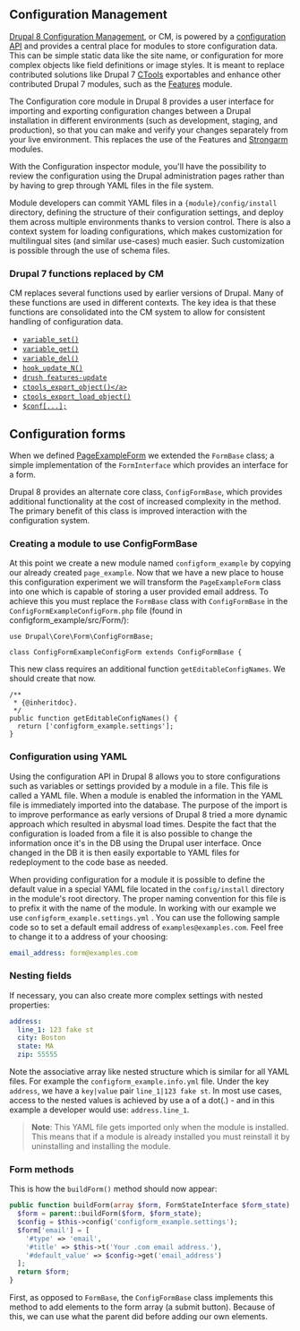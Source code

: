 <!--
{
"name" : "drupal-8-configuration-forms-and-cm",
"version" : "0.0.1",
"title" : "Lesson 3.1 - Configuration forms and management",
"description" : "Configuration forms and management",
"freshnessDate" : 2015-12-11,
"homepage" : "https://docs.acquia.com/articles/drupal-8-configuration-forms-and-cm",
"canonicalSource" : "https://docs.acquia.com/articles/drupal-8-configuration-forms-and-cm",
"license" : "CC BY-SA"
}
-->

## Configuration Management

[Drupal 8 Configuration Management](https://groups.drupal.org/build-systems-change-management/cmi), or CM, is powered by a [configuration API](https://www.drupal.org/developing/api/8/configuration) and provides a central place for modules to store configuration data. This can be simple static data like the site name, or configuration for more complex objects like field definitions or image styles. It is meant to replace contributed solutions like Drupal 7 [CTools](http://drupal.org/project/ctools) exportables and enhance other contributed Drupal 7 modules, such as the [Features](http://drupal.org/project/features) module.

The Configuration core module in Drupal 8 provides a user interface for importing and exporting configuration changes between a Drupal installation in different environments (such as development, staging, and production), so that you can make and verify your changes separately from your live environment. This replaces the use of the Features and [Strongarm](https://www.drupal.org/project/strongarm) modules.

With the Configuration inspector module, you'll have the possibility to review the configuration using the Drupal administration pages rather than by having to grep through YAML files in the file system.

Module developers can commit YAML files in a `{module}/config/install` directory, defining the structure of their configuration settings, and deploy them across multiple environments thanks to version control. There is also a context system for loading configurations, which makes customization for multilingual sites (and similar use-cases) much easier. Such customization is possible through the use of schema files.

### Drupal 7 functions replaced by CM

CM replaces several functions used by earlier versions of Drupal. Many of these functions are used in different contexts. The key idea is that these functions are consolidated into the CM system to allow for consistent handling of configuration data.

*   [`variable_set()`](https://api.drupal.org/api/drupal/includes%21bootstrap.inc/function/variable_set/7)
*   [`variable_get()`](https://api.drupal.org/api/drupal/includes%21bootstrap.inc/function/variable_get/7)
*   [`variable_del()`](https://api.drupal.org/api/drupal/includes%21bootstrap.inc/function/variable_del/7)
*   [`hook_update_N()`](https://api.drupal.org/api/drupal/modules%21system%21system.api.php/function/hook_update_N/7)
*   [`drush features-update`](https://www.drupal.org/node/960926)
*   [`ctools_export_object()</a>`](http://drupalcontrib.org/api/drupal/contributions%21ctools%21includes%21export.inc/function/ctools_export_object/7)
*   [`ctools_export_load_object()`](http://drupalcontrib.org/api/drupal/contributions%21ctools%21includes%21export.inc/function/ctools_export_load_object/7)
*   [`$conf[...];`](https://api.drupal.org/api/drupal/developer%21globals.php/global/conf/7)

<!-- @section -->

## Configuration forms

When we defined [PageExampleForm](https://www.outlearn.com/module/pronovix/creating-forms-drupal-8) we extended the `FormBase` class; a simple implementation of the `FormInterface` which provides an interface for a form.

Drupal 8 provides an alternate core class, `ConfigFormBase`, which provides additional functionality at the cost of increased complexity in the method. The primary benefit of this class is improved interaction with the configuration system.

### Creating a module to use ConfigFormBase

At this point we create a new module named `configform_example` by copying our already created `page_example`. Now that we have a new place to house this configuration experiment we will transform the `PageExampleForm` class into one which is capable of storing a user provided email address. To achieve this you must replace the `FormBase` class with `ConfigFormBase` in the `ConfigFormExampleConfigForm.php` file (found in configform_example/src/Form/):

```
use Drupal\Core\Form\ConfigFormBase;

class ConfigFormExampleConfigForm extends ConfigFormBase {
```

This new class requires an additional function `getEditableConfigNames`. We should create that now.

```
/**
 * {@inheritdoc}.
 */
public function getEditableConfigNames() {
  return ['configform_example.settings'];
}
```

### Configuration using YAML

Using the configuration API in Drupal 8 allows you to store configurations such as variables or settings provided by a module in a file. This file is called a YAML file. When a module is enabled the information in the YAML file is immediately imported into the database. The purpose of the import is to improve performance as early versions of Drupal 8 tried a more dynamic approach which resulted in abysmal load times. Despite the fact that the configuration is loaded from a file it is also possible to change the information once it's in the DB using the Drupal user interface. Once changed in the DB it is then easily exportable to YAML files for redeployment to the code base as needed.

When providing configuration for a module it is possible to define the default value in a special YAML file located in the `config/install` directory in the module's root directory. The proper naming convention for this file is to prefix it with the name of the module. In working with our example we use `configform_example.settings.yml` . You can use the following sample code so to set a default email address of `examples@examples.com`. Feel free to change it to a address of your choosing:

```yml
email_address: form@examples.com
```

### Nesting fields

If necessary, you can also create more complex settings with nested properties:

```yml
address:
  line_1: 123 fake st
  city: Boston
  state: MA
  zip: 55555
```

Note the associative array like nested structure which is similar for all YAML files. For example the `configform_example.info.yml` file. Under the key `address`, we have a `key|value` pair `line_1|123 fake st`. In most use cases, access to the nested values is achieved by use a of a dot(.) - and in this example a developer would use: `address.line_1`.

> **Note**:
This YAML file gets imported only when the module is installed. This means that if a module is already installed you must reinstall it by uninstalling and installing the module.

### Form methods

This is how the `buildForm()` method should now appear:

```php
public function buildForm(array $form, FormStateInterface $form_state) {
  $form = parent::buildForm($form, $form_state);
  $config = $this->config('configform_example.settings');
  $form['email'] = [
    '#type' => 'email',
    '#title' => $this->t('Your .com email address.'),
    '#default_value' => $config->get('email_address')
  ];
  return $form;
}
```

First, as opposed to `FormBase`, the `ConfigFormBase` class implements this method to add elements to the form array (a submit button). Because of this, we can use what the parent did before adding our own elements.

<!-- @task, "text" : "Knock together your first standalone configuration form which pulls in the defaults from a .settings.yml file as described above." -->
